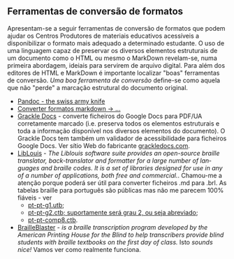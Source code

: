 ## Ferramentas de conversão de formatos

Apresentam-se a seguir ferramentas de conversão de formatos que podem ajudar os Centros Produtores de materiais educativos acessíveis a disponibilizar o formato mais adequado a determinado estudante. O uso de uma linguagem capaz de preservar os diversos elementos estruturais de um documento como o HTML ou mesmo o MarkDown revelam-se, numa primeira abordagem, ideiais para servirem de arquivo digital. Para além dos editores de HTML e MarkDown é importante localizar "boas" ferramentas de conversão. _Uma boa ferramenta de conversão_ define-se como aquela que não "perde" a marcação estrutural do documento original.

- [Pandoc - the swiss army knife](http://pandoc.org)
- [Converter formatos markdown -> ...](https://pandoc.org/demos.html)
- [Grackle Docs](https://chrome.google.com/webstore/detail/grackle-docs/ojlgifagodaoojkjjmmhmhklgkcmbgbk) - converte ficheiros do Google Docs para PDF/UA corretamente marcado (i.e. preserva todos os elementos estruturais e toda a informação disponível nos diversos elementos do documento). O Grackle Docs tem também um validador de acessibilidade para ficheiros Google Docs. Ver sítio Web do fabricante [grackledocs.com](http://grackledocs.com).
- [LibLouis](http://liblouis.org) - <em lang="en" xml:lang="en">The Liblouis software suite provides an open-source braille translator, back-translator and formatter for a large number of languages and braille codes. It is a set of libraries designed for use in any of a number of applications, both free and commercial.</em>. Chamou-me a atenção porque poderá ser útil para converter ficheiros .md para .brl. As tabelas braille para português são públicas mas não me parecem 100% fiáveis - ver
  - [pt-pt-g1.utb](https://github.com/liblouis/liblouis/blob/master/tables/pt-pt-g1.utb);
  - [pt-pt-g2.ctb; suportamente será grau 2, ou seja abreviado](https://github.com/liblouis/liblouis/blob/master/tables/pt-pt-g2.ctb); 
  - [pt-pt-comp8.ctb](https://github.com/liblouis/liblouis/blob/master/tables/pt-pt-comp8.ctb).
- [BrailleBlaster](http://brailleblaster.org/download.php) - <em lang="en" xml:lang="en">is a braille transcription program developed by the American Printing House for the Blind to help transcribers provide blind students with braille textbooks on the first day of class.</em> Isto <em lang="en" xml:lang="en">sounds nice!</em> Vamos ver como realmente funciona.
